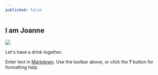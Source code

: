 ```yaml
---
published: false
---
```


## I am Joanne

![](/_posts/Screen%20Shot%202014-03-07%20at%208.38.40%20PM.png)


Let's have a drink together. 

Enter text in [Markdown](http://daringfireball.net/projects/markdown/). Use the toolbar above, or click the **?** button for formatting help.
